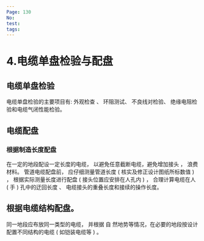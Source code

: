 ```yaml
---
Page: 130
No: 
test: 
tags: 
---
```

# 4.电缆单盘检验与配盘

## 电缆单盘检验
电缆单盘检验的主要项目有: 外观检查 、 环阻测试、 不良线对检验、 绝缘电阻检验和电缆气闭性能检验。

## 电缆配盘
### 根据制造长度配盘
在一定的地段配设一定长度的电缆， 以避免任意截断电缆，避免增加接头 ， 浪费材料。 管道电缆配盘前， 应仔细测量管道长度 ( 核实及修正设计图纸所标数值 ) ， 根据实际测量长度进行配盘 ( 接头位置应安排在人孔内 ) ， 合理计算电缆在人 ( 手 ) 孔中的迂回长度 、 电缆接头的重叠长度和接续的操作长度。

## 根据电缆结构配盘。
同一地段应布放同一类型的电缆， 并根据 自 然地势等情况，在必要的地段按设计配置不同结构的电缆 ( 如铠装电缆等 ) 。